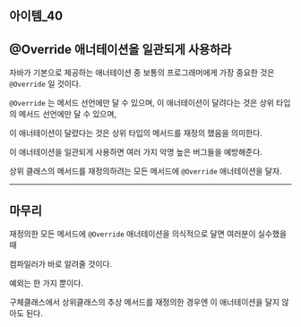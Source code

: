 ## 아이템_40

## @Override 애너테이션을 일관되게 사용하라

자바가 기본으로 제공하는 애너테이션 중 보통의 프로그래머에게 가장 중요한 것은 `@Override` 일 것이다.

`@Override` 는 메서드 선언에만 달 수 있으며, 이 애너테이션이 달려다는 것은 상위 타입의 메서드 선언에만 달 수 있으며,

이 애너테이션이 달렸다는 것은 상위 타입의 메서드를 재정의 했음을 의미한다.

이 애너테이션을 일관되게 사용하면 여러 가지 악명 높은 버그들을 예방해준다.



상위 클래스의 메서드를 재정의하려는 모든 메서드에 `@Override` 애너테이션을 달자.

---

## 마무리

재정의한 모든 메서드에 `@Override` 애너테이션을 의식적으로 달면 여러분이 실수했을때 

컴파일러가 바로 알려줄 것이다.

예외는 한 가지 뿐이다. 

구체클래스에서 상위클래스의 추상 메서드를 재정의한 경우엔 이 애너테이션을 달지 않아도 된다. 